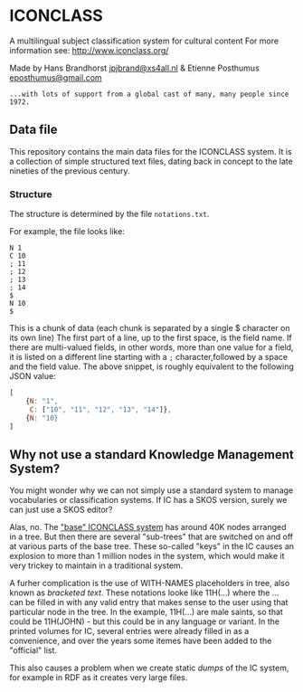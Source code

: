 # ICONCLASS

A multilingual subject classification system for cultural content
For more information see: http://www.iconclass.org/

Made by Hans Brandhorst <jpjbrand@xs4all.nl> & Etienne Posthumus <eposthumus@gmail.com>

    ...with lots of support from a global cast of many, many people since 1972.

## Data file

This repository contains the main data files for the ICONCLASS system. It is a collection of simple structured text files, dating back in concept to the late nineties of the previous century.

### Structure

The structure is determined by the file `notations.txt`.

For example, the file looks like:

```
N 1
C 10
; 11
; 12
; 13
; 14
$
N 10
$
```

This is a chunk of data (each chunk is separated by a single $ character on its own line)
The first part of a line, up to the first space, is the field name. If there are multi-valued fields, in other words, more than one value for a field, it is listed on a different line starting with a `;` character,followed by a space and the field value. The above snippet, is roughly equivalent to the following JSON value:

```javascript
[
    {N: "1",
     C: ["10", "11", "12", "13", "14"]},
    {N: "10}
]
```

## Why not use a standard Knowledge Management System?

You might wonder why we can not simply use a standard system to manage vocabularies or classification systems. If IC has a SKOS version, surely we can just use a SKOS editor?

Alas, no. The ["base" ICONCLASS system](notations.txt) has around 40K nodes arranged in a tree. But then there are several "sub-trees" that are switched on and off at various parts of the base tree. These so-called "keys" in the IC causes an explosion to more than 1 million nodes in the system, which would make it very trickey to maintain in a traditional system.

A furher complication is the use of WITH-NAMES placeholders in tree, also known as _bracketed text_. These notations looke like 11H(...) where the ... can be filled in with any valid entry that makes sense to the user using that particular node in the tree. In the example, 11H(...) are male saints, so that could be 11H(JOHN) - but this could be in any language or variant. In the printed volumes for IC, several entries were already filled in as a convenience, and over the years some itemes have been added to the "official" list.

This also causes a problem when we create static _dumps_ of the IC system, for example in RDF as it creates very large files.
